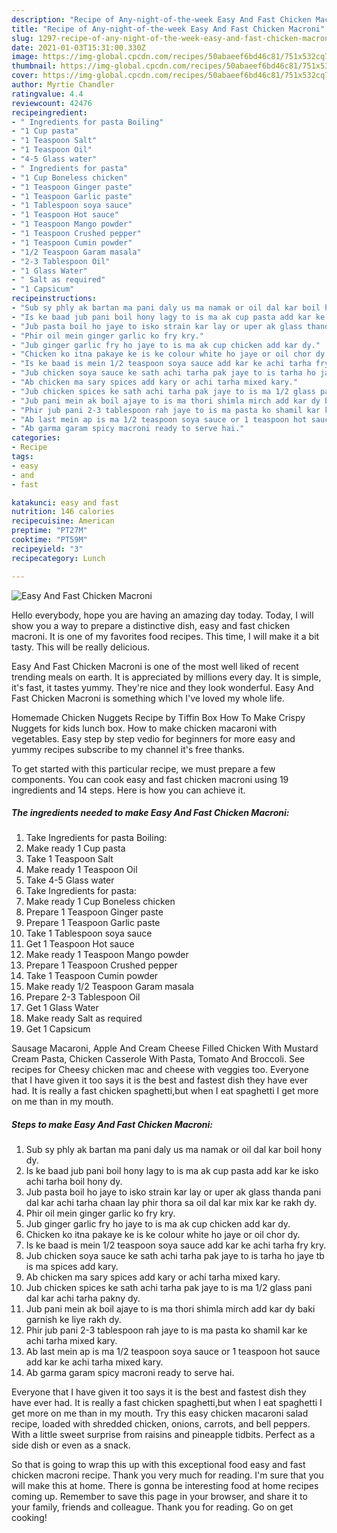 ```yaml
---
description: "Recipe of Any-night-of-the-week Easy And Fast Chicken Macroni"
title: "Recipe of Any-night-of-the-week Easy And Fast Chicken Macroni"
slug: 1297-recipe-of-any-night-of-the-week-easy-and-fast-chicken-macroni
date: 2021-01-03T15:31:00.330Z
image: https://img-global.cpcdn.com/recipes/50abaeef6bd46c81/751x532cq70/easy-and-fast-chicken-macroni-recipe-main-photo.jpg
thumbnail: https://img-global.cpcdn.com/recipes/50abaeef6bd46c81/751x532cq70/easy-and-fast-chicken-macroni-recipe-main-photo.jpg
cover: https://img-global.cpcdn.com/recipes/50abaeef6bd46c81/751x532cq70/easy-and-fast-chicken-macroni-recipe-main-photo.jpg
author: Myrtie Chandler
ratingvalue: 4.4
reviewcount: 42476
recipeingredient:
- " Ingredients for pasta Boiling"
- "1 Cup pasta"
- "1 Teaspoon Salt"
- "1 Teaspoon Oil"
- "4-5 Glass water"
- " Ingredients for pasta"
- "1 Cup Boneless chicken"
- "1 Teaspoon Ginger paste"
- "1 Teaspoon Garlic paste"
- "1 Tablespoon soya sauce"
- "1 Teaspoon Hot sauce"
- "1 Teaspoon Mango powder"
- "1 Teaspoon Crushed pepper"
- "1 Teaspoon Cumin powder"
- "1/2 Teaspoon Garam masala"
- "2-3 Tablespoon Oil"
- "1 Glass Water"
- " Salt as required"
- "1 Capsicum"
recipeinstructions:
- "Sub sy phly ak bartan ma pani daly us ma namak or oil dal kar boil hony dy."
- "Is ke baad jub pani boil hony lagy to is ma ak cup pasta add kar ke isko achi tarha boil hony dy."
- "Jub pasta boil ho jaye to isko strain kar lay or uper ak glass thanda pani dal kar achi tarha chaan lay phir thora sa oil dal kar mix kar ke rakh dy."
- "Phir oil mein ginger garlic ko fry kry."
- "Jub ginger garlic fry ho jaye to is ma ak cup chicken add kar dy."
- "Chicken ko itna pakaye ke is ke colour white ho jaye or oil chor dy."
- "Is ke baad is mein 1/2 teaspoon soya sauce add kar ke achi tarha fry kry."
- "Jub chicken soya sauce ke sath achi tarha pak jaye to is tarha ho jaye tb is ma spices add kary."
- "Ab chicken ma sary spices add kary or achi tarha mixed kary."
- "Jub chicken spices ke sath achi tarha pak jaye to is ma 1/2 glass pani dal kar achi tarha pakny dy."
- "Jub pani mein ak boil ajaye to is ma thori shimla mirch add kar dy baki garnish ke liye rakh dy."
- "Phir jub pani 2-3 tablespoon rah jaye to is ma pasta ko shamil kar ke achi tarha mixed kary."
- "Ab last mein ap is ma 1/2 teaspoon soya sauce or 1 teaspoon hot sauce add kar ke achi tarha mixed kary."
- "Ab garma garam spicy macroni ready to serve hai."
categories:
- Recipe
tags:
- easy
- and
- fast

katakunci: easy and fast 
nutrition: 146 calories
recipecuisine: American
preptime: "PT27M"
cooktime: "PT59M"
recipeyield: "3"
recipecategory: Lunch

---
```



![Easy And Fast Chicken Macroni](https://img-global.cpcdn.com/recipes/50abaeef6bd46c81/751x532cq70/easy-and-fast-chicken-macroni-recipe-main-photo.jpg)

Hello everybody, hope you are having an amazing day today. Today, I will show you a way to prepare a distinctive dish, easy and fast chicken macroni. It is one of my favorites food recipes. This time, I will make it a bit tasty. This will be really delicious.

Easy And Fast Chicken Macroni is one of the most well liked of recent trending meals on earth. It is appreciated by millions every day. It is simple, it's fast, it tastes yummy. They're nice and they look wonderful. Easy And Fast Chicken Macroni is something which I've loved my whole life.

Homemade Chicken Nuggets Recipe by Tiffin Box How To Make Crispy Nuggets for kids lunch box. How to make chicken macaroni with vegetables. Easy step by step vedio for beginners for more easy and yummy recipes subscribe to my channel it&#39;s free thanks.


To get started with this particular recipe, we must prepare a few components. You can cook easy and fast chicken macroni using 19 ingredients and 14 steps. Here is how you can achieve it.

<!--inarticleads1-->

##### The ingredients needed to make Easy And Fast Chicken Macroni:

1. Take  Ingredients for pasta Boiling:
1. Make ready 1 Cup pasta
1. Take 1 Teaspoon Salt
1. Make ready 1 Teaspoon Oil
1. Take 4-5 Glass water
1. Take  Ingredients for pasta:
1. Make ready 1 Cup Boneless chicken
1. Prepare 1 Teaspoon Ginger paste
1. Prepare 1 Teaspoon Garlic paste
1. Take 1 Tablespoon soya sauce
1. Get 1 Teaspoon Hot sauce
1. Make ready 1 Teaspoon Mango powder
1. Prepare 1 Teaspoon Crushed pepper
1. Take 1 Teaspoon Cumin powder
1. Make ready 1/2 Teaspoon Garam masala
1. Prepare 2-3 Tablespoon Oil
1. Get 1 Glass Water
1. Make ready  Salt as required
1. Get 1 Capsicum


Sausage Macaroni, Apple And Cream Cheese Filled Chicken With Mustard Cream Pasta, Chicken Casserole With Pasta, Tomato And Broccoli. See recipes for Cheesy chicken mac and cheese with veggies too. Everyone that I have given it too says it is the best and fastest dish they have ever had. It is really a fast chicken spaghetti,but when I eat spaghetti I get more on me than in my mouth. 

<!--inarticleads2-->

##### Steps to make Easy And Fast Chicken Macroni:

1. Sub sy phly ak bartan ma pani daly us ma namak or oil dal kar boil hony dy.
1. Is ke baad jub pani boil hony lagy to is ma ak cup pasta add kar ke isko achi tarha boil hony dy.
1. Jub pasta boil ho jaye to isko strain kar lay or uper ak glass thanda pani dal kar achi tarha chaan lay phir thora sa oil dal kar mix kar ke rakh dy.
1. Phir oil mein ginger garlic ko fry kry.
1. Jub ginger garlic fry ho jaye to is ma ak cup chicken add kar dy.
1. Chicken ko itna pakaye ke is ke colour white ho jaye or oil chor dy.
1. Is ke baad is mein 1/2 teaspoon soya sauce add kar ke achi tarha fry kry.
1. Jub chicken soya sauce ke sath achi tarha pak jaye to is tarha ho jaye tb is ma spices add kary.
1. Ab chicken ma sary spices add kary or achi tarha mixed kary.
1. Jub chicken spices ke sath achi tarha pak jaye to is ma 1/2 glass pani dal kar achi tarha pakny dy.
1. Jub pani mein ak boil ajaye to is ma thori shimla mirch add kar dy baki garnish ke liye rakh dy.
1. Phir jub pani 2-3 tablespoon rah jaye to is ma pasta ko shamil kar ke achi tarha mixed kary.
1. Ab last mein ap is ma 1/2 teaspoon soya sauce or 1 teaspoon hot sauce add kar ke achi tarha mixed kary.
1. Ab garma garam spicy macroni ready to serve hai.


Everyone that I have given it too says it is the best and fastest dish they have ever had. It is really a fast chicken spaghetti,but when I eat spaghetti I get more on me than in my mouth. Try this easy chicken macaroni salad recipe, loaded with shredded chicken, onions, carrots, and bell peppers. With a little sweet surprise from raisins and pineapple tidbits. Perfect as a side dish or even as a snack. 

So that is going to wrap this up with this exceptional food easy and fast chicken macroni recipe. Thank you very much for reading. I'm sure that you will make this at home. There is gonna be interesting food at home recipes coming up. Remember to save this page in your browser, and share it to your family, friends and colleague. Thank you for reading. Go on get cooking!

